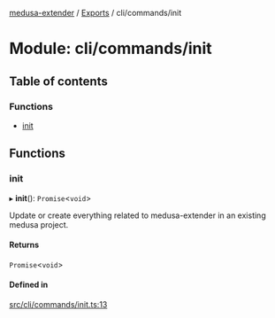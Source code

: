 [medusa-extender](../README.md) / [Exports](../modules.md) / cli/commands/init

# Module: cli/commands/init

## Table of contents

### Functions

- [init](cli_commands_init.md#init)

## Functions

### init

▸ **init**(): `Promise`<`void`\>

Update or create everything related to medusa-extender in an existing medusa project.

#### Returns

`Promise`<`void`\>

#### Defined in

[src/cli/commands/init.ts:13](https://github.com/adrien2p/medusa-extender/blob/ba1daa1/src/cli/commands/init.ts#L13)
